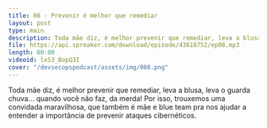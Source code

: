 ```yaml
---
title: 08 - Prevenir é melhor que remediar
layout: post
type: main
description: Toda mãe diz, é melhor prevenir que remediar, leva a blusa, leva o guarda chuva... quando você não faz, da merda! Por isso, trouxemos uma convidada maravilhosa, que também é mãe e blue team pra nos ajudar a entender a importância de prevenir ataques cibernéticos.
file: https://api.spreaker.com/download/episode/43618752/ep08.mp3
length: 60:00
videoid: lxS3_BopQ3I
cover: "/devsecopspodcast/assets/img/008.png"
---
```


Toda mãe diz, é melhor prevenir que remediar, leva a blusa, leva o guarda chuva... quando você não faz, da merda! Por isso, trouxemos uma convidada maravilhosa, que também é mãe e blue team pra nos ajudar a entender a importância de prevenir ataques cibernéticos.